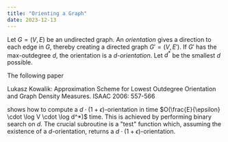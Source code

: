 ```yaml
---
title: "Orienting a Graph"
date: 2023-12-13
---
```


Let $G = (V, E)$ be an undirected graph. An *orientation* gives a direction to each edge in $G$, thereby creating a directed graph $G' = (V, E')$. If $G'$ has the max-outdegree $d$, the orientation is a $d$-*orientation*. Let $d^*$ be the smallest $d$ possible. 

The following paper 

Lukasz Kowalik: Approximation Scheme for Lowest Outdegree Orientation and Graph Density Measures. ISAAC 2006: 557-566

shows how to compute a $d \cdot (1 + \epsilon)$-orientation in time $O(\frac{E}{\epsilon} \cdot \log V \cdot \log d^*)$ time. This is achieved by performing binary search on $d$. The crucial subroutine is a "test" function which, assuming the existence of a $d$-orientation, returns a $d \cdot (1+\epsilon)$-orientation.   
